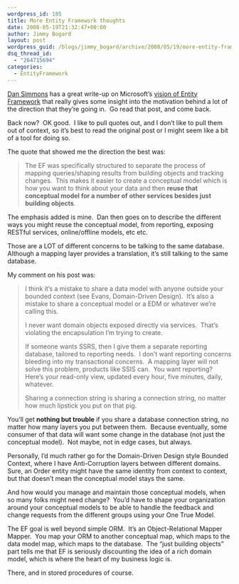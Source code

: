 ```yaml
---
wordpress_id: 185
title: More Entity Framework thoughts
date: 2008-05-19T21:32:47+00:00
author: Jimmy Bogard
layout: post
wordpress_guid: /blogs/jimmy_bogard/archive/2008/05/19/more-entity-framework-thoughts.aspx
dsq_thread_id:
  - "264715694"
categories:
  - EntityFramework
---
```

[Dan Simmons](http://blogs.msdn.com/dsimmons/) has a great write-up on Microsoft&#8217;s [vision of Entity Framework](http://blogs.msdn.com/dsimmons/archive/2008/05/17/why-use-the-entity-framework.aspx) that really gives some insight into the motivation behind a lot of the direction that they&#8217;re going in.&nbsp; Go read that post, and come back.

Back now?&nbsp; OK good.&nbsp; I like to pull quotes out, and I don&#8217;t like to pull them out of context, so it&#8217;s best to read the original post or I might seem like a bit of a tool for doing so.

The quote that showed me the direction the best was:

> The EF was specifically structured to separate the process of mapping queries/shaping results from building objects and tracking changes.&nbsp; This makes it easier to create a conceptual model which is how you want to think about your data and then **reuse that conceptual model for a number of other services besides just building objects**.

The emphasis added is mine.&nbsp; Dan then goes on to describe the different ways you might reuse the conceptual model, from reporting, exposing RESTful services, online/offline models, etc etc.

Those are a LOT of different concerns to be talking to the same database.&nbsp; Although a mapping layer provides a translation, it&#8217;s still talking to the same database.

My comment on his post was:

> I think it&#8217;s a mistake to share a data model with anyone outside your bounded context (see Evans, Domain-Driven Design).&nbsp; It&#8217;s also a mistake to share a conceptual model or a EDM or whatever we&#8217;re calling this. 
> 
> I never want domain objects exposed directly via services.&nbsp; That&#8217;s violating the encapsulation I&#8217;m trying to create. 
> 
> If someone wants SSRS, then I give them a separate reporting database, tailored to reporting needs.&nbsp; I don&#8217;t want reporting concerns bleeding into my transactional concerns.&nbsp; A mapping layer will not solve this problem, products like SSIS can.&nbsp; You want reporting? Here&#8217;s your read-only view, updated every hour, five minutes, daily, whatever. 
> 
> Sharing a connection string is sharing a connection string, no matter how much lipstick you put on that pig.

You&#8217;ll get **nothing but trouble** if you share a database connection string, no matter how many layers you put between them.&nbsp; Because eventually, some consumer of that data will want some change in the database (not just the conceptual model).&nbsp; Not maybe, not in edge cases, but always. 

Personally, I&#8217;d much rather go for the Domain-Driven Design style Bounded Context, where I have Anti-Corruption layers between different domains.&nbsp; Sure, an Order entity might have the same identity from context to context, but that doesn&#8217;t mean the conceptual model stays the same. 

And how would you manage and maintain those conceptual models, when so many folks might need change?&nbsp; You&#8217;d have to shape your organization around your conceptual models to be able to handle the feedback and change requests from the different groups using your One True Model. 

The EF goal is well beyond simple ORM.&nbsp; It&#8217;s an Object-Relational Mapper Mapper.&nbsp; You map your ORM to another conceptual map, which maps to the data model map, which maps to the database.&nbsp; The &#8220;just building objects&#8221; part tells me that EF is seriously discounting the idea of a rich domain model, which is where the heart of my business logic is. 

There, and in stored procedures of course.